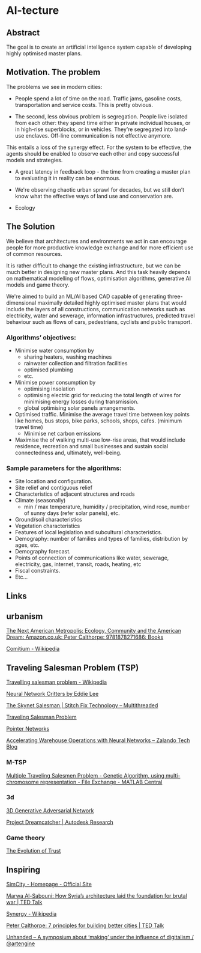 # AI-tecture
## Abstract
The goal is to create an artificial intelligence system capable of developing highly optimised master plans.

## Motivation. The problem
The problems we see in modern cities:

- People spend a lot of time on the road. Traffic jams, gasoline costs, transportation and service costs. This is pretty obvious.

- The second, less obvious problem is segregation. People live isolated from each other: they spend time either in private individual houses, or in high-rise superblocks, or in vehicles. They’re segregated into land-use enclaves.
Off-line communication is not effective anymore.

This entails a loss of the synergy effect. For the system to be effective, the agents should be enabled to observe each other and copy successful models and strategies.

- A great latency in feedback loop - the time from creating a master plan to evaluating it in reality can be enormous.

- We're observing chaotic urban sprawl for decades, but we still don’t know what the effective ways of land use and conservation are.

- Ecology

## The Solution 

We believe that architectures and environments we act in
 can encourage people for more productive knowledge exchange and for more efficient use of common resources.

It is rather difficult to change the existing infrastructure, but we can be much better in designing new master plans. And this task heavily depends on mathematical modelling of flows, optimisation algorithms, generative AI models and game theory.


We're aimed to build an ML/AI based CAD capable of generating three-dimensional maximally detailed highly optimised master plans that would include the layers of all constructions, communication networks such as electricity, water and sewerage, information infrastructures, predicted travel behaviour such as flows of cars, pedestrians, cyclists and public transport.

### Algorithms’ objectives:
- Minimise water consumption by 
	- sharing heaters, washing machines
	- rainwater collection and filtration facilities
	- optimised plumbing
	- etc.
- Minimise power consumption by 
	- optimising insolation
	- optimising electric grid for reducing the total length of wires for minimising energy losses during transmission.
	- global optimising solar panels arrangements.
- Optimised traffic. Minimise the average travel time between key points like  homes, bus stops, bike parks, schools, shops, cafes. (minimum travel time)
	- Minimise net carbon emissions
- Maximise the of walking multi-use low-rise areas, that would include residence, recreation and small businesses and sustain social connectedness and, ultimately, well-being.



### Sample parameters for the algorithms:
- Site location and configuration.
- Site relief and contiguous relief
- Characteristics of adjacent structures and roads
- Climate (seasonally)
	- min / max temperature,  humidity / precipitation, wind rose, number of sunny days (refer solar panels), etc.
- Ground/soil characteristics
- Vegetation characteristics
- Features of local legislation and subcultural characteristics.
- Demography: number of families and types of families, distribution by ages, etc.
- Demography forecast.
- Points of connection of communications like water, sewerage, electricity, gas, internet, transit, roads, heating, etc
- Fiscal constraints.
- Etc…






## Links


## urbanism
[The Next American Metropolis: Ecology, Community and the American Dream: Amazon.co.uk: Peter Calthorpe: 9781878271686: Books](https://www.amazon.co.uk/gp/product/1878271687/ref=as_li_qf_sp_asin_il_tl?tag=teco0a-21&ie=UTF8)

[Comitium - Wikipedia](https://en.wikipedia.org/wiki/Comitium)

## Traveling Salesman Problem (TSP)
[Travelling salesman problem - Wikipedia](https://en.wikipedia.org/wiki/Travelling_salesman_problem)

[Neural Network Critters by Eddie Lee](http://www.creativeapplications.net/news/neural-network-critters-by-eddie-lee/)

[The Skynet Salesman | Stitch Fix Technology – Multithreaded](http://multithreaded.stitchfix.com/blog/2016/07/21/skynet-salesman/)

[Traveling Salesman Problem](http://www.math.uwaterloo.ca/tsp/index.html)

[Pointer Networks](https://arxiv.org/abs/1506.03134)

[Accelerating Warehouse Operations with Neural Networks – Zalando Tech Blog](https://jobs.zalando.com/tech/blog/accelerating-warehouse-operations-with-neural-networks/)

### M-TSP
[Multiple Traveling Salesmen Problem - Genetic Algorithm, using multi-chromosome representation -  File Exchange - MATLAB Central](https://www.mathworks.com/matlabcentral/fileexchange/48133-multiple-traveling-salesmen-problem-genetic-algorithm--using-multi-chromosome-representation)

### 3d
[3D Generative Adversarial Network](http://3dgan.csail.mit.edu/)

[Project Dreamcatcher | Autodesk Research](https://autodeskresearch.com/projects/dreamcatcher)

### Game theory
[The Evolution of Trust](http://ncase.me/trust/)

## Inspiring

[SimCity - Homepage - Official Site](http://www.simcity.com/)

[Marwa Al-Sabouni: How Syria’s architecture laid the foundation for brutal war | TED Talk](https://www.ted.com/talks/marwa_al_sabouni_how_syria_s_architecture_laid_the_foundation_for_brutal_war)

[Synergy - Wikipedia](https://en.wikipedia.org/wiki/Synergy)

[Peter Calthorpe: 7 principles for building better cities | TED Talk](https://www.ted.com/talks/peter_calthorpe_7_principles_for_building_better_cities)

[Unhanded – A symposium about ‘making’ under the influence of digitalism / @artengine](http://www.creativeapplications.net/theory/unhanded-a-symposium-about-making-under-the-influence-of-digitalism/)
















